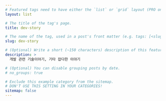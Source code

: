 ```yaml
---
# Featured tags need to have either the `list` or `grid` layout (PRO only).
layout: list

# The title of the tag's page.
title: dev-story

# The name of the tag, used in a post's front matter (e.g. tags: [<slug>]).
slug: dev-story

# (Optional) Write a short (~150 characters) description of this featured tag.
description: >
  개발 관련 기술이야기, 기타 잡다한 이야기

# (Optional) You can disable grouping posts by date.
# no_groups: true

# Exclude this example category from the sitemap.
# DON'T USE THIS SETTING IN YOUR CATEGORIES!
sitemap: false
---
```

